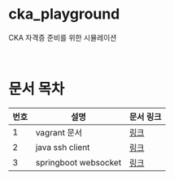 # cka_playground
CKA 자격증 준비를 위한 시뮬레이션

<br>

# 문서 목차
| 번호 | 설명 | 문서 링크 |
| --- | --- | ---- |
| 1 | vagrant 문서 | [링크](documentatoin/vagrant.md) |
| 2 | java ssh client | [링크](documentatoin/java_ssh_client.md) |
| 3 | springboot websocket | [링크](documentatoin/springboot_websocket.md) |